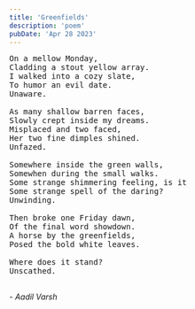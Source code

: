 ```yaml
---
title: 'Greenfields'
description: 'poem'
pubDate: 'Apr 28 2023'
---
```

<pre>
On a mellow Monday,
Cladding a stout yellow array.
I walked into a cozy slate,
To humor an evil date.
Unaware. 

As many shallow barren faces,
Slowly crept inside my dreams.
Misplaced and two faced, 
Her two fine dimples shined. 
Unfazed.

Somewhere inside the green walls,
Somewhen during the small walks.
Some strange shimmering feeling, is it
Some strange spell of the daring?
Unwinding.

Then broke one Friday dawn, 
Of the final word showdown. 
A horse by the greenfields, 
Posed the bold white leaves. 

Where does it stand? 
Unscathed. 

</pre>

*- Aadil Varsh*

